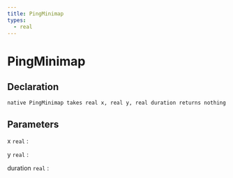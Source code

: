 ```yaml
---
title: PingMinimap
types:
  - real
---
```


# PingMinimap

## Declaration

```jass
native PingMinimap takes real x, real y, real duration returns nothing
```

## Parameters
x `real`
: 

y `real`
: 

duration `real`
: 
